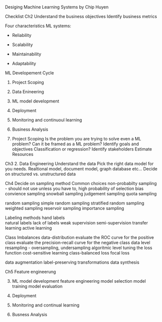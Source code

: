 Desiging Machine Learning Systems by Chip Huyen

Checklist
Ch2
Understand the business objectives
Identify business metrics

Four characteristics ML systems:

- Reliability

- Scalability

- Maintainability

- Adaptability

ML Developement Cycle

1. Project Scoping
2. Data Enineering
3. ML model development
4. Deployment
5. Monitoring and continuoul learning
6. Business Analysis

1. Project Scoping
Is the problem you are trying to solve even a ML problem? Can it be framed as a ML problem?
Identify goals and objectives
Classification or regression?
Identify stakeholders
Estimate Resources

Ch3
2. Data Engineering
Understand the data
Pick the right data model for you needs. Realtional model, document model, graph database etc...
Decide on structured vs. unstructured data

Ch4
Decide on sampling method
Common choices
non-probabilty sampling - should not use unless you have to, high probability of selection bias
  convience sampling
  snowball sampling
  judgement sampling
  quota sampling

random sampling
  simple random sampling
  stratified random sampling
  weighted sampling
  reservoir sampling
  importance sampling

Labeling methods
  hand labels  
  natural labels
  lack of labels
    weak supervision
    semi-supervision
    transfer learning
    active learning

Class Imbalances
  data-distribution
    evaluate the ROC curve for the positive class
    evaluate the precision-recall curve for the negative class
  data level
    resampling - oversampling, undersampling
  algoritmic level
    tuning the loss function
      cost-sensitive learning
      class-balanced loss
      focal loss

data augmentation
  label-preserving transformations
  data synthesis

Ch5
Feature engineerung

3. ML model development
feature engineering
model selection
model training
model evaluation

4. Deployment

5. Monitoring and continual learning

6. Busness Analysis
